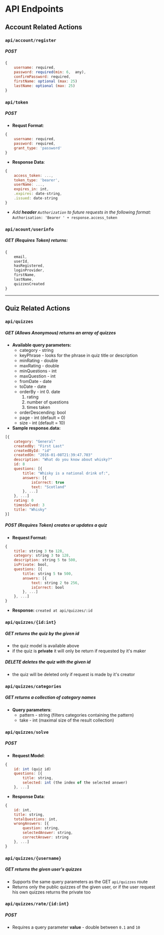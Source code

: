 # API Endpoints

## Account Related Actions

### `api/account/register`
##### POST 
```javascript
{
    username: required,
    password: required(min: 6,  any), 
    confirmPassword: required,
    firstName: optional (max: 25)
    lastName: optional (max: 25)
}
```

### `api/token`
##### POST 
* **Requst Format**:
```javascript
{
    username: required,
    password: required,
    grant_type: 'password'
}
```
* **Response Data**:
```javascript
{
    access_token: ...,
    token_type: 'bearer',
    userName: ...,
    expires_in: int,
    .expires: date-string,
    .issued: date-string
}
```
* *Add **header** `Authorization` to future requests in the following format:*
`Authorisation: 'Bearer ' + response.access_token`

### `api/acount/userinfo`
##### GET (Requires Token) returns:
```javascript
{
    email,
    userId,
    hasRegistered,
    loginProvider,
    firstName,
    lastName,
    quizzesCreated
}
```
 ---
## Quiz Related Actions

### `api/quizzes`
##### GET (Allows Anonymous) returns an array of quizzes
* **Available query parameters:**
    * category - string
    * keyPhrase - looks for the phrase in quiz title or description
    * minRating - double
    * maxRating - double
    * minQuestions - int
    * maxQuestion - int
    * fromDate - date
    * toDate - date
    * orderBy - int
        0. date
        1. rating
        2. number of questions
        3. times taken
    * orderDescending: bool
    * page - int (default = 0)
    * size - int (default = 10)
* **Sample response.data:** 
```javascript
[{
    category: "General"
    createdBy: "First Last"
    createdById: "id"
    createdOn: "2016-01-08T21:39:47.703"
    description: "What do you know about whisky?"
    id: 8
    questions: [{
        title: "Whisky is a national drink of:",
        answers: [{
            isCorrect: true
            text: "Scotland"
        }, ...]
    }, ...]
    rating: 0
    timesSolved: 3
    title: "Whisky"
}]
```
##### POST (Requires Token) creates or updates a quiz
* **Request Format:**
```javascript
{
    title: string 3 to 128,
    category: string 3 to 128,
    description: string 5 to 500,
    isPrivate: bool,
    questions: [{
        title: string 5 to 500,
        answers: [{
            text: string 2 to 256,
            isCorrect: bool
        }, ...]
    }, ...]
}
```
* **Response:** `created at api/quizzes/:id`

### `api/quizzes/{id:int}`
##### GET returns the quiz by the given id 
* the quiz model is available above 
* if the quiz is **private** it will only be return if requested by it's maker 
##### DELETE deletes the quiz with the given id
* the quiz will be deleted only if request is made by it's creator

### `api/quizzes/categories`
##### GET returns a collection of category names
* **Query parameters**:
    * pattern - string (filters categories containing the pattern)
    * take - int (maximal size of the result collection)

### `api/quizzes/solve`
##### POST 
* **Request Model**: 
```javascript
{
    id: int (quiz id)
    questions: [{
        title: string,
        selected: int (the index of the selected answer)
    }, ...]
```
* **Response Data**:
```javascript
{
    id: int,
    title: string,
    totalQuestions: int,
    wrongAnswers: [{
        question: string,
        selectedAnswer: string,
        correctAnswer: string
    }, ...]
}
```

### `api/quizzes/{username}`
##### GET returns the given user's quizzes
* Supports the same query parameters as the GET `api/quizzes` route
* Returns only the public quizzes of the given user, or if the user request his own quizzes returns the private too
    
### `api/quizzes/rate/{id:int}`
##### POST 
* Requires a query parameter **value** - double between `0.1` and `10`
